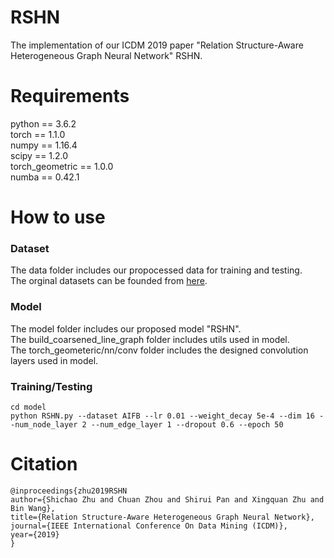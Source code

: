 # RSHN
The implementation of our ICDM 2019 paper "Relation Structure-Aware Heterogeneous Graph Neural Network" RSHN.

# Requirements
python == 3.6.2<br>
torch == 1.1.0<br>
numpy == 1.16.4<br>
scipy == 1.2.0<br>
torch_geometric == 1.0.0<br>
numba == 0.42.1

# How to use
  ### Dataset
  The data folder includes our propocessed data for training and testing. <br>
  The orginal datasets can be founded from [here](https://s3.us-east-2.amazonaws.com/dgl.ai/dataset).

  ### Model
  The model folder includes our proposed model "RSHN".<br>
  The build_coarsened_line_graph folder includes utils used in model.<br>
  The torch_geometeric/nn/conv folder includes the designed convolution layers used in model. 
  
  ### Training/Testing
  ```
  cd model
  python RSHN.py --dataset AIFB --lr 0.01 --weight_decay 5e-4 --dim 16 --num_node_layer 2 --num_edge_layer 1 --dropout 0.6 --epoch 50
  ```
  
  
# Citation
```
@inproceedings{zhu2019RSHN
author={Shichao Zhu and Chuan Zhou and Shirui Pan and Xingquan Zhu and Bin Wang},
title={Relation Structure-Aware Heterogeneous Graph Neural Network},
journal={IEEE International Conference On Data Mining (ICDM)},
year={2019}
}
```
